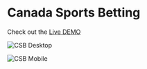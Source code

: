 # Canada Sports Betting

Check out the [Live DEMO](https://umuthan.com/canada-sports-betting)

![CSB Desktop](http://umuthan.com/wp-content/uploads/2023/02/csb_desktop.png)

![CSB Mobile](http://umuthan.com/wp-content/uploads/2023/02/csb_mobile.png)

